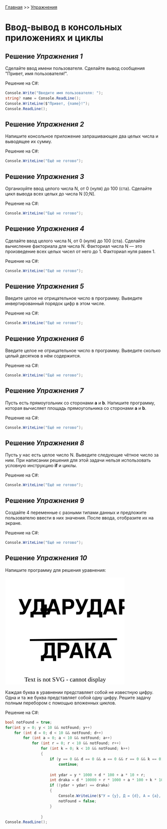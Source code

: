 [Главная](https://dmitriysidyakin.github.io/CSharp-Tutorials/) >> [Упражнения](https://dmitriysidyakin.github.io/CSharp-Tutorials/csharp-exercises/ru-ru/)

# Ввод-вывод в консольных приложениях и циклы

## Решение *Упражнения 1* 

Сделайте ввод имени пользователя. Сделайте вывод сообщения "Привет, имя пользователя!".

Решение на C#:

```cs
Console.Write("Введите имя пользователя: ");
string? name = Console.ReadLine();
Console.WriteLine($"Привет, {name}!");
Console.ReadLine();
```

## Решение *Упражнения 2*

Напишите консольное приложение запрашивающее два целых числа и выводящее их сумму.

Решение на C#:

```cs
Console.WriteLine("Ещё не готово");
```

## Решение *Упражнения 3*

Организуйте ввод целого числа N, от 0 (нуля) до 100 (ста). Сделайте цикл вывода всех целых до числа N [0;N].

Решение на C#:

```cs
Console.WriteLine("Ещё не готово");
```

## Решение *Упражнения 4*

Сделайте ввод  целого числа N, от 0 (нуля) до 100 (ста). Сделайте вычисление факториала для числа N. Факториал числа N — это произведение всех целых чисел от него до 1. Факториал нуля равен 1.

Решение на C#:

```cs
Console.WriteLine("Ещё не готово");
```

## Решение *Упражнения 5*

Введите целое не отрицательное число в программу. Выведите инвертированный порядок цифр в этом числе.

Решение на C#:

```cs
Console.WriteLine("Ещё не готово");
```

## Решение *Упражнения 6*

Введите целое не отрицательное число в программу. Выведите сколько целый десятков в нём содержится.

Решение на C#:

```cs
Console.WriteLine("Ещё не готово");
```

## Решение *Упражнения 7*

Пусть есть прямоугольник со сторонами **a** и **b**. Напишите программу, которая вычисляет площадь прямоугольника со сторонами **a** и **b**.

Решение на C#:

```cs
Console.WriteLine("Ещё не готово");
```

## Решение *Упражнения 8*

Пусть у нас есть целое число N. Выведите следующие чётное число за ним. При написании решения для этой задачи нельзя использовать условную инструкцию **if** и циклы.

Решение на C#:

```cs
Console.WriteLine("Ещё не готово");
```

## Решение *Упражнения 9*

Создайте 4 переменные с разными типами данных и предложите пользователю ввести в них значения. После ввода, отобразите их на экране.

Решение на C#:

```cs
Console.WriteLine("Ещё не готово");
```

## Решение *Упражнения 10*

Напишите программу для решения уравнения:

![Искомые переменные в уравнении](../img/task.svg)

Каждая буква в уравнении представляет собой не известную цифру. Одна и та же буква представляет собой одну цифру. Решите задачу полным перебором с помощью вложенных циклов.

Решение на C#:

```cs
bool notFound = true;
for(int y = 0; y < 10 && notFound; y++)
    for (int d = 0; d < 10 && notFound; d++)
        for (int a = 0; a < 10 && notFound; a++)
            for (int r = 0; r < 10 && notFound; r++)
                for (int k = 0; k < 10 && notFound; k++)
                {
                    if (y == 0 && d == 0 && a == 0 && r == 0 && k == 0)
                        continue;

                    int ydar = y * 1000 + d * 100 + a * 10 + r;
                    int draka = d * 10000 + r * 1000 + a * 100 + k * 10 + a;
                    if ((ydar + ydar) == draka)
                    {
                        Console.WriteLine($"У = {y}, Д = {d}, А = {a}, Р = {r}, К = {k}");
                        notFound = false;
                    }
                    
                }
Console.ReadLine();
```

